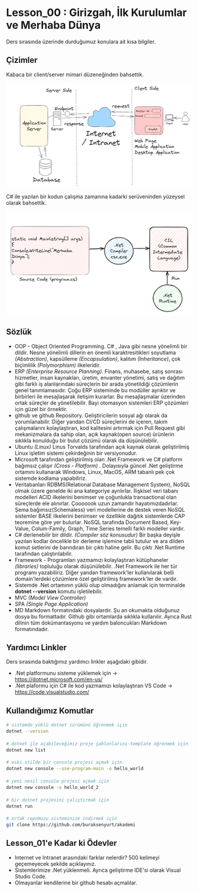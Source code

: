 # Lesson_00 : Girizgah, İlk Kurulumlar ve Merhaba Dünya

Ders sırasında üzerinde durduğumuz konulara ait kısa bilgiler.

## Çizimler

Kabaca bir client/server mimari düzeneğinden bahsettik.

![client_server.png](client_server.png)

C# ile yazılan bir kodun çalışma zamanına kadarki serüveninden yüzeysel olarak bahsettik.

![compile_runtime.png](compile_runtime.png)

## Sözlük

- OOP - Object Oriented Programming. C# , Java gibi nesne yönelimli bir dildir. Nesne yönelimli dillerin en önemli karaktresitikleri soyutlama _(Abstraction)_, kapsülleme _(Encapsulation)_, kalıtım _(Inheritance)_, çok biçimlilik _(Polymorphism)_ ilkeleridir.
- ERP _(Enterprise Resource Planning)_. Finans, muhasebe, satış sonrası hizmetler, insan kaynakları, üretim, envanter yönetimi, satış ve dağıtım gibi farklı iş alanlarındaki süreçlerin bir arada yönetildiği çözümlerin genel tanımlamasıdır. Çoğu ERP sisteminde bu modüller ayrıktır ve birbirleri ile mesajlaşarak iletişim kurarlar. Bu mesajlaşmalar üzerinden ortak süreçler de yönetilebilir. Bayi otomasyon sistemleri ERP çözümleri için güzel bir örnektir.
- github ve github Repository. Geliştiricilerin sosyal ağı olarak da yorumlanabilir. Diğer yandan CI/CD süreçlerini de içeren, takım çalışmalarını kolaylaştıran, kod kalitesini artırmak için Pull Request gibi mekanizmalara da sahip olan, açık kaynak(open source) ürünlerin sıklıkla konulduğu bir bulut çözümü olarak da düşünülebilir.
- Ubuntu _(Linux)_ Linus Torvalds tarafından açık kaynak olarak geliştirilmiş Linux işletim sistemi çekirdeğinin bir versiyonudur.
- Microsoft tarafından geliştirilmiş olan .Net Framework ve C# platform bağımsız çalışır _(Cross - Platform)_ . Dolayısıyla güncel .Net geliştirme ortamını kullanarak Windows, Linux, MacOS, ARM tabanlı pek çok sistemde kodlama yapabiliriz.
- Veritabanları RDBMS(Relational Database Management System), NoSQL olmak üzere genelde iki ana kategoriye ayrılırlar. İlişkisel veri tabanı modelleri ACID ilkelerini benimser ve çoğunlukla transactional olan süreçlerde ele alınırlar. Çooooook uzun zamandır hayatımızdadırlar. Şema bağımsız(Schemaless) veri modellerine de destek veren NoSQL sistemler BASE ilkelerini benimser ve özellikle dağıtık sistemlerde CAP teoremine göre yer bulurlar. NoSQL tarafında Document Based, Key-Value, Colum-Family, Graph, Time Series temelli farklı modeller vardır.
- C# derlenebilir bir dildir. _(Compiler söz konusudur)_ Bir başka deyişle yazılan kodlar öncelikle bir derleme işlemine tabii tutulur ve ara dilden komut setlerini de barındıran bir çıktı haline gelir. Bu çıktı .Net Runtime tarafından çalıştırılabilir.
- Framework - Programları yazmamızı kolaylaştıran kütüphaneler _(libraries)_ topluluğu olarak düşünülebilir. .Net Framework ile her tür programı yazabiliriz. Diğer yandan framework'ler kullanılarak belli domain'lerdeki çözümlere özel geliştirilmiş framework'ler de vardır.
- Sistemde .Net ortamının yüklü olup olmadığını anlamak için terminalde **dotnet --version** komutu işletilebilir.
- MVC _(Model View Controller)_
- SPA _(Single Page Application)_
- MD Markdown formatındaki dosyalardır. Şu an okumakta olduğunuz dosya bu formattadır. Github gibi ortamlarda sıklıkla kullanılır. Ayrıca Rust dilinin tüm dokümantasyonu ve yardım baloncukları Markdown formatındadır.

## Yardımcı Linkler

Ders sırasında baktığımız yardımcı linkler aşağıdaki gibidir.

- .Net platformunu sisteme yüklemek için -> https://dotnet.microsoft.com/en-us/
- .Net plaformu için C# ile kod yazmamızı kolaylaştıran VS Code -> https://code.visualstudio.com/

## Kullandığımız Komutlar

```bash
# sistemde yüklü dotnet sürümünü öğrenmek için
dotnet --version

# dotnet ile açabileceğimiz proje şablonlarını-template öğrenmek için  
dotnet new list 

# eski stilde bir console projesi açmak için
dotnet new console --use-program-main -o hello_world

# yeni nesil console projesi açmak için
dotnet new console -o hello_world_2

# bir dotnet projesini çalıştırmak için
dotnet run 

# ortak repomuzu sisteminize indirmek için
git clone https://github.com/buraksenyurt/akademi
```

## Lesson_01'e Kadar ki Ödevler

- Internet ve Intranet arasındaki farklar nelerdir? 500 kelimeyi geçemeyecek şekilde açıklayınız.
- Sistemlerimize .Net yüklenmeli. Ayrıca geliştirme IDE'si olarak Visual Studio Code.
- Olmayanlar kendilerine bir github hesabı açmalılar.